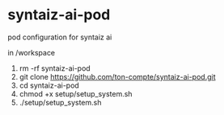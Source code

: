 # syntaiz-ai-pod

pod configuration for syntaiz ai

in /workspace

1. rm -rf syntaiz-ai-pod
2. git clone https://github.com/ton-compte/syntaiz-ai-pod.git
3. cd syntaiz-ai-pod
4. chmod +x setup/setup_system.sh
5. ./setup/setup_system.sh
